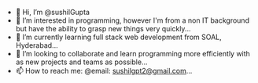 - 👋 Hi, I’m @sushilGupta
- 👀 I’m interested in programming, however I'm from a non IT background but have the ability to grasp new things very quickly...
- 🌱 I’m currently learning full stack web development from SOAL, Hyderabad...
- 💞️ I’m looking to collaborate and learn programming more efficiently with as new projects and teams as possible...
- 📫 How to reach me: @email: sushilgpt2@gmail.com...

<!---
sushilgupta/sushilgupta is a ✨ special ✨ repository because its `README.md` (this file) appears on your GitHub profile.
You can click the Preview link to take a look at your changes.
--->
